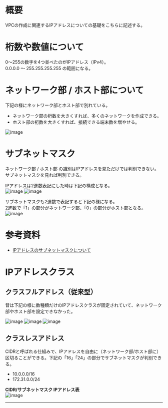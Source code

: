 # 概要
VPCの作成に関連するIPアドレスについての基礎をこちらに記述する。

# 桁数や数値について
0～255の数字を4つ並べたのがIPアドレス（IPv4）。 <br>
0.0.0.0 ～ 255.255.255.255 の範囲になる。

# ネットワーク部 / ホスト部について
下記の様にネットワーク部とホスト部で別れている。
- ネットワーク部の桁数を大きくすれば、多くのネットワークを作成できる。
- ホスト部の桁数を大きくすれば、接続できる端末数を増やせる。

![image](https://github.com/adgjmptwgw/aws-practice/assets/66456130/55ae8b7e-23d6-4f55-bc6a-5cc158b581f5)

# サブネットマスク
ネットワーク部 / ホスト部 の識別はIPアドレスを見ただけでは判別できない。
サブネットマスクを見れば判別できる。<br>

IPアドレスは2進数表記にした時は下記の構成となる。<br>
![image](https://github.com/adgjmptwgw/aws-practice/assets/66456130/e2fc6c7f-b787-40c4-91ab-e50f1a4e723f)
![image](https://github.com/adgjmptwgw/aws-practice/assets/66456130/9b04e898-5679-450f-8223-b6eee04793c1)


サブネットマスクも2進数で表記すると下記の様になる。<br>
2進数で「1」の部分がネットワーク部、「0」の部分がホスト部となる。
![image](https://github.com/adgjmptwgw/aws-practice/assets/66456130/e5648ad6-8b3a-4097-960e-7f160c59efbd)

# 参考資料
- [IPアドレスのサブネットマスクについて](https://it-biz.online/it-skills/subnet/)

# IPアドレスクラス

## クラスフルアドレス（従来型）
昔は下記の様に数種類だけのIPアドレスクラスが固定されていて、ネットワーク部やホスト部を設定できなかった。

![image](https://github.com/adgjmptwgw/aws-practice/assets/66456130/f863d529-7ceb-4397-b977-bf3ad9024b5a)
![image](https://github.com/adgjmptwgw/aws-practice/assets/66456130/01f64bed-682a-41d7-b934-db33503b354b)
![image](https://github.com/adgjmptwgw/aws-practice/assets/66456130/4b81415b-9b35-40ca-b0dd-19f27ecd5cf4)


## クラスレスアドレス
CIDRと呼ばれる仕組みで、IPアドレスを自由に（ネットワーク部/ホスト部に）区切ることができる。下記の「16」「24」の部分でサブネットマスクが判別できる。
  - 10.0.0.0/16
  - 172.31.0.0/24

**CIDR/サブネットマスク IPアドレス表** <br>
![image](https://github.com/adgjmptwgw/aws-practice/assets/66456130/ed50ce57-eb28-41df-881a-e42082a062a2)


***
